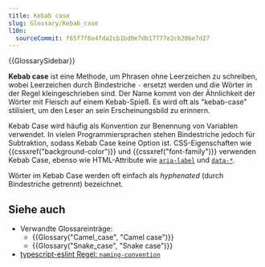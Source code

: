 ```yaml
---
title: Kebab case
slug: Glossary/Kebab_case
l10n:
  sourceCommit: f65f7f6e4fda2cb1bd0e7db17777e2cb20be7d27
---
```


{{GlossarySidebar}}

**Kebab case** ist eine Methode, um Phrasen ohne Leerzeichen zu schreiben, wobei Leerzeichen durch Bindestriche `-` ersetzt werden und die Wörter in der Regel kleingeschrieben sind. Der Name kommt von der Ähnlichkeit der Wörter mit Fleisch auf einem Kebab-Spieß. Es wird oft als "kebab-case" stilisiert, um den Leser an sein Erscheinungsbild zu erinnern.

Kebab Case wird häufig als Konvention zur Benennung von Variablen verwendet. In vielen Programmiersprachen stehen Bindestriche jedoch für Subtraktion, sodass Kebab Case keine Option ist. CSS-Eigenschaften wie {{cssxref("background-color")}} und {{cssxref("font-family")}} verwenden Kebab Case, ebenso wie HTML-Attribute wie [`aria-label`](/de/docs/Web/Accessibility/ARIA/Reference/Attributes/aria-label) und [`data-*`](/de/docs/Web/HTML/Global_attributes/data-*).

Wörter im Kebab Case werden oft einfach als _hyphenated_ (durch Bindestriche getrennt) bezeichnet.

## Siehe auch

- Verwandte Glossareinträge:
  - {{Glossary("Camel_case", "Camel case")}}
  - {{Glossary("Snake_case", "Snake case")}}
- [typescript-eslint Regel: `naming-convention`](https://typescript-eslint.io/rules/naming-convention/)
